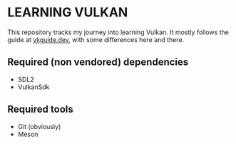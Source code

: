 # LEARNING VULKAN

This repository tracks my journey into learning Vulkan. It mostly follows the guide
at [vkguide.dev](https://vkguide.dev), with some differences here and there.

## Required (non vendored) dependencies

- SDL2
- VulkanSdk

## Required tools

- Git (obviously)
- Meson
